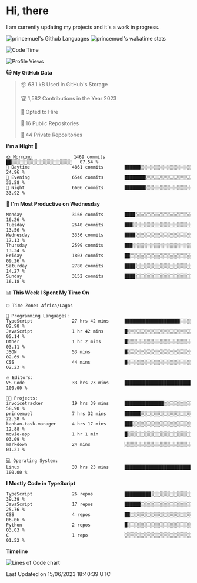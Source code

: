 # Hi, there

I am currently updating my projects and it's a work in progress.

![princemuel's Github Languages](https://github-readme-stats.vercel.app/api/top-langs/?username=princemuel&text_color=586069&layout=compact&hide_border=true&title_color=0366d6&count_private=true&include_all_commits=true&theme=tokyonight&show_icons=true)
![princemuel's wakatime stats](https://github-readme-stats.vercel.app/api/wakatime?username=princemuel&text_color=586069&layout=compact&hide_border=true&title_color=0366d6&count_private=true&include_all_commits=true&theme=tokyonight&show_icons=true)

<!--START_SECTION:waka-->
![Code Time](http://img.shields.io/badge/Code%20Time-2%2C499%20hrs%2024%20mins-blue)

![Profile Views](http://img.shields.io/badge/Profile%20Views-48-blue)

**🐱 My GitHub Data** 

> 📦 63.1 kB Used in GitHub's Storage 
 > 
> 🏆 1,582 Contributions in the Year 2023
 > 
> 💼 Opted to Hire
 > 
> 📜 16 Public Repositories 
 > 
> 🔑 44 Private Repositories 
 > 
**I'm a Night 🦉** 

```text
🌞 Morning                1469 commits        ██░░░░░░░░░░░░░░░░░░░░░░░   07.54 % 
🌆 Daytime                4861 commits        ██████░░░░░░░░░░░░░░░░░░░   24.96 % 
🌃 Evening                6540 commits        ████████░░░░░░░░░░░░░░░░░   33.58 % 
🌙 Night                  6606 commits        ████████░░░░░░░░░░░░░░░░░   33.92 % 
```
📅 **I'm Most Productive on Wednesday** 

```text
Monday                   3166 commits        ████░░░░░░░░░░░░░░░░░░░░░   16.26 % 
Tuesday                  2640 commits        ███░░░░░░░░░░░░░░░░░░░░░░   13.56 % 
Wednesday                3336 commits        ████░░░░░░░░░░░░░░░░░░░░░   17.13 % 
Thursday                 2599 commits        ███░░░░░░░░░░░░░░░░░░░░░░   13.34 % 
Friday                   1803 commits        ██░░░░░░░░░░░░░░░░░░░░░░░   09.26 % 
Saturday                 2780 commits        ████░░░░░░░░░░░░░░░░░░░░░   14.27 % 
Sunday                   3152 commits        ████░░░░░░░░░░░░░░░░░░░░░   16.18 % 
```


📊 **This Week I Spent My Time On** 

```text
🕑︎ Time Zone: Africa/Lagos

💬 Programming Languages: 
TypeScript               27 hrs 42 mins      █████████████████████░░░░   82.98 % 
JavaScript               1 hr 42 mins        █░░░░░░░░░░░░░░░░░░░░░░░░   05.14 % 
Other                    1 hr 2 mins         █░░░░░░░░░░░░░░░░░░░░░░░░   03.11 % 
JSON                     53 mins             █░░░░░░░░░░░░░░░░░░░░░░░░   02.69 % 
CSS                      44 mins             █░░░░░░░░░░░░░░░░░░░░░░░░   02.23 % 

🔥 Editors: 
VS Code                  33 hrs 23 mins      █████████████████████████   100.00 % 

🐱‍💻 Projects: 
invoicetracker           19 hrs 39 mins      ███████████████░░░░░░░░░░   58.90 % 
princemuel               7 hrs 32 mins       ██████░░░░░░░░░░░░░░░░░░░   22.58 % 
kanban-task-manager      4 hrs 17 mins       ███░░░░░░░░░░░░░░░░░░░░░░   12.88 % 
movie-app                1 hr 1 min          █░░░░░░░░░░░░░░░░░░░░░░░░   03.09 % 
markdown                 24 mins             ░░░░░░░░░░░░░░░░░░░░░░░░░   01.21 % 

💻 Operating System: 
Linux                    33 hrs 23 mins      █████████████████████████   100.00 % 
```

**I Mostly Code in TypeScript** 

```text
TypeScript               26 repos            ██████████░░░░░░░░░░░░░░░   39.39 % 
JavaScript               17 repos            ██████░░░░░░░░░░░░░░░░░░░   25.76 % 
CSS                      4 repos             ██░░░░░░░░░░░░░░░░░░░░░░░   06.06 % 
Python                   2 repos             █░░░░░░░░░░░░░░░░░░░░░░░░   03.03 % 
C                        1 repo              ░░░░░░░░░░░░░░░░░░░░░░░░░   01.52 % 
```



**Timeline**

![Lines of Code chart](https://raw.githubusercontent.com/princemuel/princemuel/main/assets/bar_graph.png)


 Last Updated on 15/06/2023 18:40:39 UTC
<!--END_SECTION:waka-->
